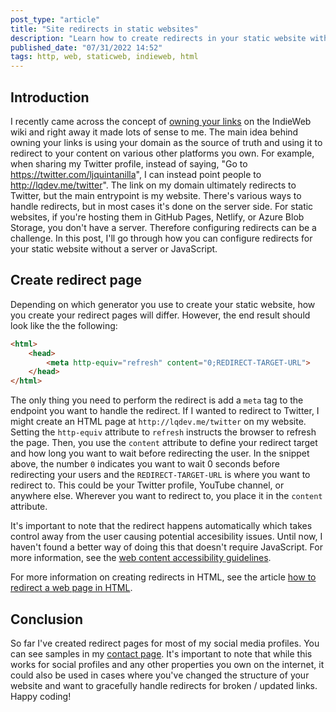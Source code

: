 ```yaml
---
post_type: "article" 
title: "Site redirects in static websites"
description: "Learn how to create redirects in your static website without a server and JavaScript"
published_date: "07/31/2022 14:52"
tags: http, web, staticweb, indieweb, html
---
```


## Introduction

I recently came across the concept of [owning your links](https://indieweb.org/own_your_links) on the IndieWeb wiki and right away it made lots of sense to me. The main idea behind owning your links is using your domain as the source of truth and using it to redirect to your content on various other platforms you own. For example, when sharing my Twitter profile, instead of saying, "Go to https://twitter.com/ljquintanilla", I can instead point people to http://lqdev.me/twitter". The link on my domain ultimately redirects to Twitter, but the main entrypoint is my website. There's various ways to handle redirects, but in most cases it's done on the server side. For static websites, if you're hosting them in GitHub Pages, Netlify, or Azure Blob Storage, you don't have a server. Therefore configuring redirects can be a challenge. In this post, I'll go through how you can configure redirects for your static website without a server or JavaScript. 

## Create redirect page

Depending on which generator you use to create your static website, how you create your  redirect pages will differ. However, the end result should look like the the following:

```html
<html>
    <head>
        <meta http-equiv="refresh" content="0;REDIRECT-TARGET-URL">
    </head>
</html>
```

The only thing you need to perform the redirect is add a `meta` tag to the endpoint you want to handle the redirect. If I wanted to redirect to Twitter, I might create an HTML page at `http://lqdev.me/twitter` on my website. Setting the `http-equiv` attribute to `refresh` instructs the browser to refresh the page. Then, you use the `content` attribute to define your redirect target and how long you want to wait before redirecting the user. In the snippet above, the number `0` indicates you want to wait 0 seconds before redirecting your users and the `REDIRECT-TARGET-URL` is where you want to redirect to. This could be your Twitter profile, YouTube channel, or anywhere else. Wherever you want to redirect to, you place it in the `content` attribute. 

It's important to note that the redirect happens automatically which takes control away from the user causing potential accesibility issues. Until now, I haven't found a better way of doing this that doesn't require JavaScript. For more information, see the [web content accessibility guidelines](https://www.w3.org/WAI/standards-guidelines/wcag/).

For more information on creating redirects in HTML, see the article [how to redirect a web page in HTML](https://www.w3docs.com/snippets/html/how-to-redirect-a-web-page-in-html.html).

## Conclusion

So far I've created redirect pages for most of my social media profiles. You can see samples in my [contact page](/contact.html). It's important to note that while this works for social profiles and any other properties you own on the internet, it could also be used in cases where you've changed the structure of your website and want to gracefully handle redirects for broken / updated links. Happy coding!